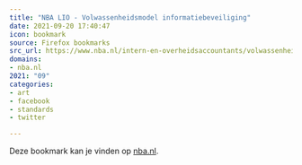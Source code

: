 ```yaml
---
title: "NBA LIO - Volwassenheidsmodel informatiebeveiliging"
date: 2021-09-20 17:40:47
icon: bookmark
source: Firefox bookmarks
src_url: https://www.nba.nl/intern-en-overheidsaccountants/volwassenheidsmodel-informatiebeveiliging/
domains:
- nba.nl
2021: "09"
categories:
- art
- facebook
- standards
- twitter

---
```

Deze bookmark kan je vinden op [nba.nl](https://www.nba.nl/intern-en-overheidsaccountants/volwassenheidsmodel-informatiebeveiliging/).
